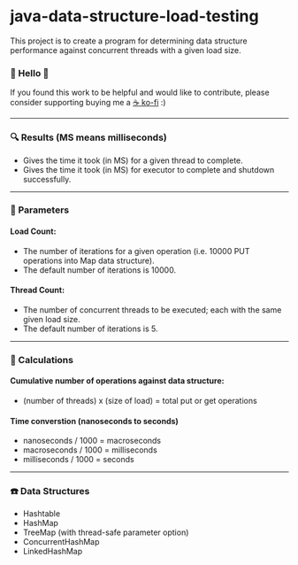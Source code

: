 # java-data-structure-load-testing
This project is to create a program for determining data structure performance against concurrent threads with a given load size.

### 👋 Hello 👋
If you found this work to be helpful and would like to contribute, please consider supporting buying me a [☕ ko-fi](https://ko-fi.com/yuelchen) :)

---
### 🔍 Results (MS means milliseconds)
* Gives the time it took (in MS) for a given thread to complete. 
* Gives the time it took (in MS) for executor to complete and shutdown successfully. 

---
### 📑 Parameters
#### Load Count: 
* The number of iterations for a given operation (i.e. 10000 PUT operations into Map data structure). 
* The default number of iterations is 10000.
#### Thread Count: 
* The number of concurrent threads to be executed; each with the same given load size. 
* The default number of iterations is 5.

---
### 📏 Calculations
#### Cumulative number of operations against data structure: 
* (number of threads) x (size of load) = total put or get operations
#### Time converstion (nanoseconds to seconds)
* nanoseconds / 1000 = macroseconds
* macroseconds / 1000 = milliseconds
* milliseconds / 1000 = seconds

---
### ☎️ Data Structures 
* Hashtable
* HashMap
* TreeMap (with thread-safe parameter option)
* ConcurrentHashMap
* LinkedHashMap
